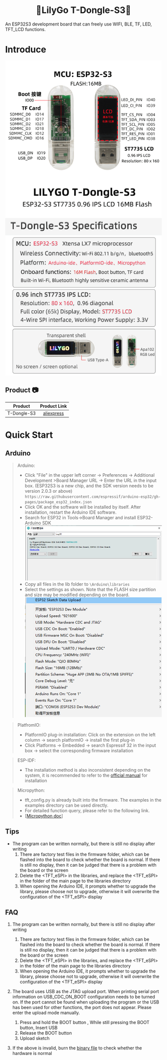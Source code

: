 <h1 align = "center">🌟LilyGo T-Dongle-S3🌟</h1>
An ESP32S3 development board that can freely use WIFI, BLE, TF, LED, TFT_LCD functions.

# Introduce
![](image/Pins.png)
![](image/Details.jpg)

## Product 📷

|   Product   |                            Product Link                            |
| :---------: | :----------------------------------------------------------------: |
| T-Dongle-S3 | [aliexpress](https://www.aliexpress.us/item/1005004860003638.html) |


# Quick Start
## Arduino 
> Arduino:
>- Click "File" in the upper left corner -> Preferences -> Additional Development >Board Manager URL -> Enter the URL in the input box.
(ESP32S3 is a new chip, and the SDK version needs to be version 2.0.3 or above)
> `https://raw.githubusercontent.com/espressif/arduino-esp32/gh-pages/package_esp32_index.json`
>-  Click OK and the software will be installed by itself. After installation, restart the Arduino IDE software.
>- Search for ESP32 in Tools->Board Manager and install ESP32-Arduino SDK
![](image/Arduino_board.png)
>- Copy all files in the lib folder to `\Arduino\libraries`
>- Select the settings as shown. Note that the FLASH size partition and size may be modified depending on the board.
![](image/Arduino_Config.png)

> PlatfromIO:
> - PlatformIO plug-in installation: Click on the extension on the left column -> search platformIO -> install the first plug-in
> - Click Platforms -> Embedded -> search Espressif 32 in the input box -> select the corresponding firmware installation

> ESP-IDF:
> - The installation method is also inconsistent depending on the system, it is recommended to refer to the [official manual](https://docs.espressif.com/projects/esp-idf/en/latest/esp32/get-started/index.html) for installation

> Micropython:
> - tft_config.py is already built into the firmware. The examples in the examples directory can be used directly.
> - For detailed function query, please refer to the following link.
> - [[Micropython doc](https://docs.micropython.org/en/latest/index.html)]

## Tips

- The program can be written normally, but there is still no display after writing
    1. There are factory test files in the firmware folder, which can be flashed into the board to check whether the board is normal. If there is still no display, then it can be judged that there is a problem with the board or the screen
    2. Delete the <TFT_eSPI> in the libraries, and replace the <TFT_eSPI> in the <lib> folder of the main page to the libraries directory
    3. When opening the Arduino IDE, it prompts whether to upgrade the library, please choose not to upgrade, otherwise it will overwrite the configuration of the <TFT_eSPI> display


## FAQ

1. The program can be written normally, but there is still no display after writing
   1. There are factory test files in the firmware folder, which can be flashed into the board to check whether the board is normal. If there is still no display, then it can be judged that there is a problem with the board or the screen
   2. Delete the <TFT_eSPI> in the libraries, and replace the <TFT_eSPI> in the <lib> folder of the main page to the libraries directory
   3. When opening the Arduino IDE, it prompts whether to upgrade the library, please choose not to upgrade, otherwise it will overwrite the configuration of the <TFT_eSPI> display

2. The board uses USB as the JTAG upload port. When printing serial port information on USB_CDC_ON_BOOT configuration needs to be turned on. 
If the port cannot be found when uploading the program or the USB has been used for other functions, the port does not appear. 
Please enter the upload mode manually. 
   1. Press and hold the BOOT button , While still pressing the BOOT button, Insert USB
   2. Release the BOOT button
   3. Upload sketch

3. If the above is invalid, burn the [binary file](./firmware/README.MD)  to check whether the hardware is normal